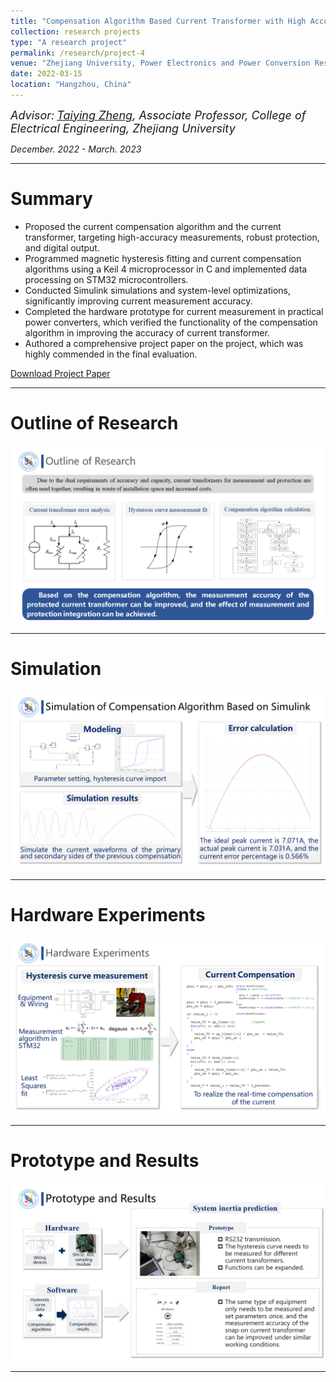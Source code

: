 ```yaml
---
title: "Compensation Algorithm Based Current Transformer with High Accuracy"
collection: research projects
type: "A research project"
permalink: /research/project-4
venue: "Zhejiang University, Power Electronics and Power Conversion Research Institute "
date: 2022-03-15
location: "Hangzhou, China"
---  
```


*<font size=4>Advisor:</font> [<font size=4>Taiying Zheng</font>](https://person.zju.edu.cn/en/0013178)<font size=4>, Associate Professor, College of Electrical Engineering, Zhejiang University</font>*  


    
*December. 2022 - March. 2023*  

- - -

Summary  
===

  
- Proposed the current compensation algorithm and the current transformer, targeting high-accuracy measurements, robust protection, and digital output.
- Programmed magnetic hysteresis fitting and current compensation algorithms using a Keil 4 microprocessor in C and implemented data processing on STM32 microcontrollers.
- Conducted Simulink simulations and system-level optimizations, significantly improving current measurement accuracy.
- Completed the hardware prototype for current measurement in practical power converters, which verified the functionality of the compensation algorithm in improving the accuracy of current transformer.
- Authored a comprehensive project paper on the project, which was highly commended in the final evaluation.

[Download Project Paper](http://ZijunCui02.github.io/files/SRTP_Project_Paper.pdf)  

- - -  

Outline of Research
===  

![SRTP1](/images/SRTP1.png)  

- - -  

Simulation
===  

![SRTP2](/images/SRTP2.png)  
- - -  

Hardware Experiments
===  


![SRTP3](/images/SRTP3.png)  
- - -  

Prototype and Results  
===  


![SRTP4](/images/SRTP4.png)  

- - - 


